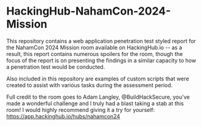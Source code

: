 # HackingHub-NahamCon-2024-Mission
This repository contains a web application penetration test styled report for the NahamCon 2024 Mission room available on HackingHub.io -- as a result, this report contains numerous spoilers for the room, though the focus of the report is on presenting the findings in a similar capacity to how a penetration test would be conducted.

Also included in this repository are examples of custom scripts that were created to assist with various tasks during the assessment period.

Full credit to the room goes to Adam Langley, @BuildHackSecure, you've made a wonderful challenge and I truly had a blast taking a stab at this room!
I would highly recommend giving it a try for yourself: https://app.hackinghub.io/hubs/nahamcon24
